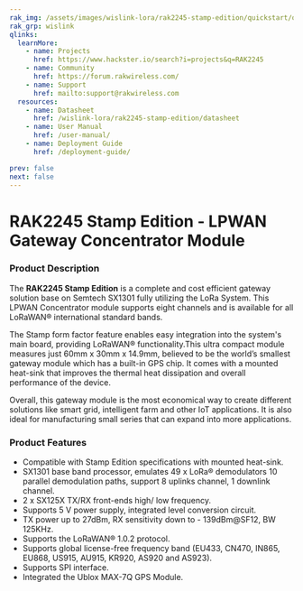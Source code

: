 ```yaml
---
rak_img: /assets/images/wislink-lora/rak2245-stamp-edition/quickstart/overview/RAK2245-stamp-edition.svg
rak_grp: wislink
qlinks:
  learnMore:
    - name: Projects
      href: https://www.hackster.io/search?i=projects&q=RAK2245
    - name: Community
      href: https://forum.rakwireless.com/
    - name: Support
      href: mailto:support@rakwireless.com
  resources:
    - name: Datasheet
      href: /wislink-lora/rak2245-stamp-edition/datasheet
    - name: User Manual
      href: /user-manual/
    - name: Deployment Guide
      href: /deployment-guide/

prev: false
next: false
---
```


# RAK2245 Stamp Edition - LPWAN Gateway Concentrator Module

<rk-img
  src="/assets/images/wislink-lora/rak2245-stamp-edition/datasheet/overview/r8b1kuz7nsyovmac80kq.png"
  width="60%"
  caption="RAK2245 Stamp Edition"
/>

### Product Description

The **RAK2245 Stamp Edition** is a complete and cost efficient gateway solution base on Semtech SX1301 fully utilizing the LoRa System. This LPWAN Concentrator module supports eight channels and is available for all LoRaWAN® international standard bands.

The Stamp form factor feature enables easy integration into the system's main board, providing LoRaWAN® functionality.This ultra compact module measures just 60mm x 30mm x 14.9mm, believed to be the world’s smallest gateway module which has a built-in GPS chip. It comes with a mounted heat-sink that improves the thermal heat dissipation and overall performance of the device.

Overall, this gateway module is the most economical way to create different solutions like smart grid, intelligent farm and other IoT applications. It is also ideal for manufacturing small series that can expand into more applications.

<rk-btn
  src="../quickstart/"
  label="Get Started with RAK2245 Stamp Edition - LPWAN Gateway Concentrator Module"
/>

<rk-quick-links :params="$frontmatter.qlinks" />

### Product Features

- Compatible with Stamp Edition specifications with mounted heat-sink.
- SX1301 base band processor, emulates 49 x LoRa® demodulators 10 parallel demodulation paths, support 8 uplinks channel, 1 downlink channel.
- 2 x SX125X TX/RX front-ends high/ low frequency.
- Supports 5 V power supply, integrated level conversion circuit.
- TX power up to 27dBm, RX sensitivity down to - 139dBm@SF12, BW 125KHz.
- Supports the LoRaWAN® 1.0.2 protocol.
- Supports global license-free frequency band (EU433, CN470, IN865, EU868, US915, AU915, KR920, AS920 and AS923).
- Supports SPI interface.
- Integrated the Ublox MAX-7Q GPS Module.

<rk-btn
  src="https://store.rakwireless.com/products/rak2245-stamp-edition"
  label="Buy a RAK2245 Stamp Edition - LPWAN Gateway Concentrator Module"
  _blank
/>

